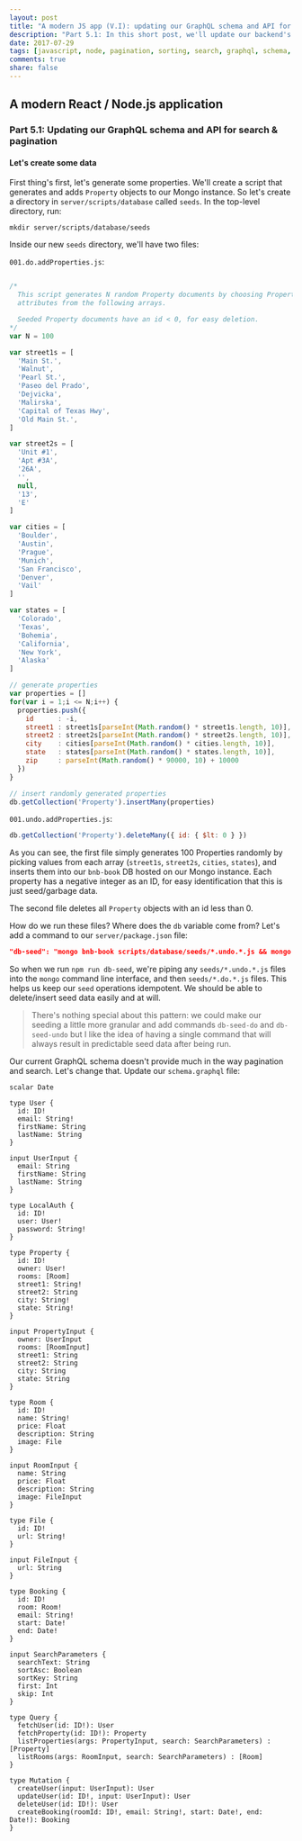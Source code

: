 ```yaml
---
layout: post
title: "A modern JS app (V.I): updating our GraphQL schema and API for search & pagination"
description: "Part 5.1: In this short post, we'll update our backend's GraphQL schema and API to allow searching, sorting, and pagination of our entities"
date: 2017-07-29
tags: [javascript, node, pagination, sorting, search, graphql, schema, api, apollo-server, data-seed]
comments: true
share: false
---
```


## A modern React / Node.js application

### Part 5.1: Updating our GraphQL schema and API for search & pagination

#### Let's create some data
First thing's first, let's generate some properties.  We'll create a script that generates and adds `Property` objects to our Mongo instance.  So let's create a directory in `server/scripts/database` called `seeds`.  In the top-level directory, run:

`mkdir server/scripts/database/seeds`

Inside our new `seeds` directory, we'll have two files:

`001.do.addProperties.js`:

```js

/*
  This script generates N random Property documents by choosing Property
  attributes from the following arrays.

  Seeded Property documents have an id < 0, for easy deletion.
*/
var N = 100

var street1s = [
  'Main St.',
  'Walnut',
  'Pearl St.',
  'Paseo del Prado',
  'Dejvicka',
  'Malirska',
  'Capital of Texas Hwy',
  'Old Main St.',
]

var street2s = [
  'Unit #1',
  'Apt #3A',
  '26A',
  '',
  null,
  '13',
  'E'
]

var cities = [
  'Boulder',
  'Austin',
  'Prague',
  'Munich',
  'San Francisco',
  'Denver',
  'Vail'
]

var states = [
  'Colorado',
  'Texas',
  'Bohemia',
  'California',
  'New York',
  'Alaska'
]

// generate properties
var properties = []
for(var i = 1;i <= N;i++) {
  properties.push({
    id      : -i,
    street1 : street1s[parseInt(Math.random() * street1s.length, 10)],
    street2 : street2s[parseInt(Math.random() * street2s.length, 10)],
    city    : cities[parseInt(Math.random() * cities.length, 10)],
    state   : states[parseInt(Math.random() * states.length, 10)],
    zip     : parseInt(Math.random() * 90000, 10) + 10000
  })
}

// insert randomly generated properties
db.getCollection('Property').insertMany(properties)
```

`001.undo.addProperties.js`:

```js
db.getCollection('Property').deleteMany({ id: { $lt: 0 } })
```

As you can see, the first file simply generates 100 Properties randomly by picking values from each array (`street1s`, `street2s`, `cities`, `states`), and inserts them into our `bnb-book` DB hosted on our Mongo instance.  Each property has a negative integer as an ID, for easy identification that this is just seed/garbage data.

The second file deletes all `Property` objects with an id less than 0.

How do we run these files?  Where does the `db` variable come from?  Let's add a command to our `server/package.json` file:

```json
"db-seed": "mongo bnb-book scripts/database/seeds/*.undo.*.js && mongo bnb-book scripts/database/seeds/*.do.*.js",
```

So when we run `npm run db-seed`, we're piping any `seeds/*.undo.*.js` files into the `mongo` command line interface, and then `seeds/*.do.*.js` files.  This helps us keep our `seed` operations idempotent.  We should be able to delete/insert seed data easily and at will.

> There's nothing special about this pattern: we could make our seeding a little more granular and add commands `db-seed-do` and `db-seed-undo` but I like the idea of having a single command that will always result in predictable seed data after being run.


Our current GraphQL schema doesn't provide much in the way pagination and search.  Let's change that.  Update our `schema.graphql` file:

```
scalar Date

type User {
  id: ID!
  email: String!
  firstName: String
  lastName: String
}

input UserInput {
  email: String
  firstName: String
  lastName: String
}

type LocalAuth {
  id: ID!
  user: User!
  password: String!
}

type Property {
  id: ID!
  owner: User!
  rooms: [Room]
  street1: String!
  street2: String
  city: String!
  state: String!
}

input PropertyInput {
  owner: UserInput
  rooms: [RoomInput]
  street1: String
  street2: String
  city: String
  state: String
}

type Room {
  id: ID!
  name: String!
  price: Float
  description: String
  image: File
}

input RoomInput {
  name: String
  price: Float
  description: String
  image: FileInput
}

type File {
  id: ID!
  url: String!
}

input FileInput {
  url: String
}

type Booking {
  id: ID!
  room: Room!
  email: String!
  start: Date!
  end: Date!
}

input SearchParameters {
  searchText: String
  sortAsc: Boolean
  sortKey: String
  first: Int
  skip: Int
}

type Query {
  fetchUser(id: ID!): User
  fetchProperty(id: ID!): Property
  listProperties(args: PropertyInput, search: SearchParameters) : [Property]
  listRooms(args: RoomInput, search: SearchParameters) : [Room]
}

type Mutation {
  createUser(input: UserInput): User
  updateUser(id: ID!, input: UserInput): User
  deleteUser(id: ID!): User
  createBooking(roomId: ID!, email: String!, start: Date!, end: Date!): Booking
}
```
